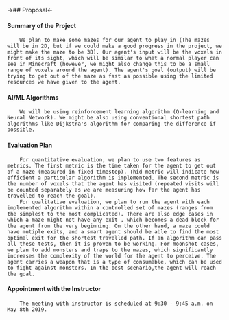 ﻿﻿->## Proposal<-

#### Summary of the Project
        We plan to make some mazes for our agent to play in (The mazes will be in 2D, but if we could make a good progress in the project, we might make the maze to be 3D). Our agent's input will be the voxels in front of its sight, which will be similar to what a normal player can see in Minecraft (however, we might also change this to be a small range of voxels around the agent). The agent's goal (output) will be trying to get out of the maze as fast as possible using the limited resources we have given to the agent.

#### AI/ML Algorithms
        We will be using reinforcement learning algorithm (Q-learning and Neural Network). We might be also using conventional shortest path algorithms like Dijkstra's algorithm for comparing the difference if possible.

#### Evaluation Plan
        For quantitative evaluation, we plan to use two features as metrics. The first metric is the time taken for the agent to get out of a maze (measured in fixed timestep). Thid metric will indicate how efficient a particular algorithm is implemented. The second metric is the number of voxels that the agent has visited (repeated visits will be counted separately as we are measuring how far the agent has travelled to reach the goal).
        For qualitative evaluation, we plan to run the agent with each implemented algorithm within a controlled set of mazes (ranges from the simplest to the most complicated). There are also edge cases in which a maze might not have any exit , which becomes a dead block for the agent from the very beginning. On the other hand, a maze could have mutiple exits, and a smart agent should be able to find the most optimal exit for the shortest travelled path. If an algorithm can pass all these tests, then it is proven to be working. For moonshot cases, we plan to add monsters and traps to the mazes, which significantly increases the complexity of the world for the agent to perceive. The agent carries a weapon that is a type of consumable, which can be used to fight against monsters. In the best scenario,the agent will reach the goal.

#### Appointment with the Instructor
        The meeting with instructor is scheduled at 9:30 - 9:45 a.m. on May 8th 2019.

























